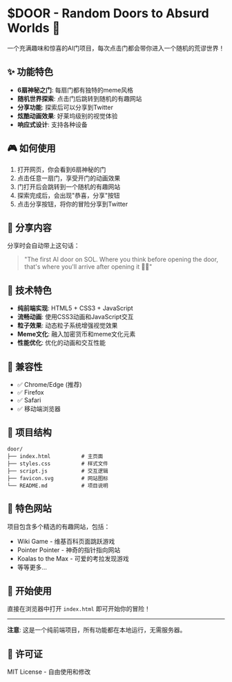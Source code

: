 # $DOOR - Random Doors to Absurd Worlds 🚪

一个充满趣味和惊喜的AI门项目，每次点击门都会带你进入一个随机的荒谬世界！

## ✨ 功能特色

- **6扇神秘之门**: 每扇门都有独特的meme风格
- **随机世界探索**: 点击门后跳转到随机的有趣网站
- **分享功能**: 探索后可以分享到Twitter
- **炫酷动画效果**: 好莱坞级别的视觉体验
- **响应式设计**: 支持各种设备

## 🎮 如何使用

1. 打开网页，你会看到6扇神秘的门
2. 点击任意一扇门，享受开门的动画效果
3. 门打开后会跳转到一个随机的有趣网站
4. 探索完成后，会出现"恭喜，分享"按钮
5. 点击分享按钮，将你的冒险分享到Twitter

## 🚀 分享内容

分享时会自动带上这句话：
> "The first AI door on SOL. Where you think before opening the door, that's where you'll arrive after opening it 🚪✨"

## 🎨 技术特色

- **纯前端实现**: HTML5 + CSS3 + JavaScript
- **流畅动画**: 使用CSS3动画和JavaScript交互
- **粒子效果**: 动态粒子系统增强视觉效果
- **Meme文化**: 融入加密货币和meme文化元素
- **性能优化**: 优化的动画和交互性能

## 📱 兼容性

- ✅ Chrome/Edge (推荐)
- ✅ Firefox
- ✅ Safari
- ✅ 移动端浏览器

## 🎯 项目结构

```
door/
├── index.html          # 主页面
├── styles.css          # 样式文件
├── script.js           # 交互逻辑
├── favicon.svg         # 网站图标
└── README.md           # 项目说明
```

## 🌟 特色网站

项目包含多个精选的有趣网站，包括：
- Wiki Game - 维基百科页面跳跃游戏
- Pointer Pointer - 神奇的指针指向网站
- Koalas to the Max - 可爱的考拉发现游戏
- 等等更多...

## 🎉 开始使用

直接在浏览器中打开 `index.html` 即可开始你的冒险！

---

**注意**: 这是一个纯前端项目，所有功能都在本地运行，无需服务器。

## 📄 许可证

MIT License - 自由使用和修改 